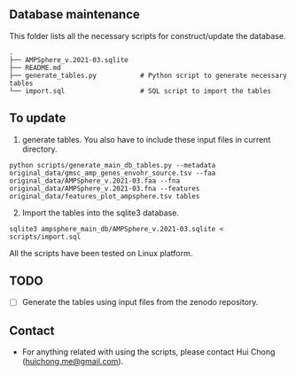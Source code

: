 ## Database maintenance 

This folder lists all the necessary scripts for construct/update the database.
```text
.
├── AMPSphere_v.2021-03.sqlite
├── README.md
├── generate_tables.py           # Python script to generate necessary tables
└── import.sql                   # SQL script to import the tables 
```

## To update

1. generate tables. You also have to include these input files in current directory. 

```shell
python scripts/generate_main_db_tables.py --metadata original_data/gmsc_amp_genes_envohr_source.tsv --faa original_data/AMPSphere_v.2021-03.faa --fna original_data/AMPSphere_v.2021-03.fna --features original_data/features_plot_ampsphere.tsv tables
```

2. Import the tables into the sqlite3 database.

```shell
sqlite3 ampsphere_main_db/AMPSphere_v.2021-03.sqlite < scripts/import.sql
```

All the scripts have been tested on Linux platform.

## TODO

- [ ] Generate the tables using input files from the zenodo repository.

## Contact

- For anything related with using the scripts, please contact Hui Chong (huichong.me@gmail.com).
